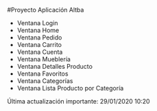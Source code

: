 #Proyecto Aplicación Altba

- Ventana Login
- Ventana Home
- Ventana Pedido
- Ventana Carrito
- Ventana Cuenta
- Ventana Mueblería
- Ventana Detalles Producto
- Ventana Favoritos
- Ventana Categorías
- Ventana Lista Producto por Categoría

Última actualización importante: 29/01/2020 10:20

